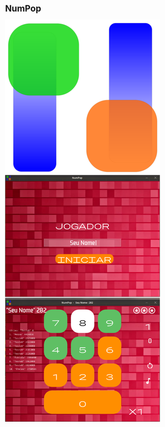 # NumPop
![64x64](https://raw.githubusercontent.com/andryeltj/NumPop/main/res/NumPop.svg)
![](https://raw.githubusercontent.com/andryeltj/NumPop/main/res/NumPopShow.png)
![](https://raw.githubusercontent.com/andryeltj/NumPop/main/res/NumPopPlay.png)
